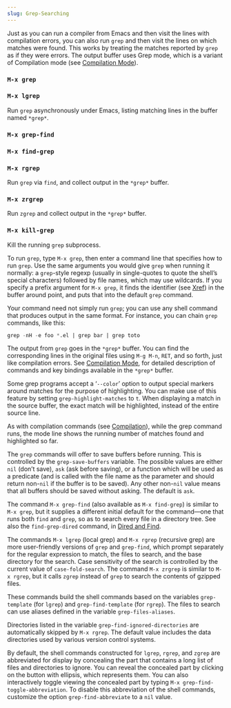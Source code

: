 ```yaml
---
slug: Grep-Searching
---
```


Just as you can run a compiler from Emacs and then visit the lines with compilation errors, you can also run `grep` and then visit the lines on which matches were found. This works by treating the matches reported by `grep` as if they were errors. The output buffer uses Grep mode, which is a variant of Compilation mode (see [Compilation Mode](/docs/emacs/Compilation-Mode)).

### `M-x grep`

### `M-x lgrep`

Run `grep` asynchronously under Emacs, listing matching lines in the buffer named `*grep*`.

### `M-x grep-find`

### `M-x find-grep`

### `M-x rgrep`

Run `grep` via `find`, and collect output in the `*grep*` buffer.

### `M-x zrgrep`

Run `zgrep` and collect output in the `*grep*` buffer.

### `M-x kill-grep`

Kill the running `grep` subprocess.

To run `grep`, type `M-x grep`, then enter a command line that specifies how to run `grep`. Use the same arguments you would give `grep` when running it normally: a `grep`-style regexp (usually in single-quotes to quote the shell’s special characters) followed by file names, which may use wildcards. If you specify a prefix argument for `M-x grep`, it finds the identifier (see [Xref](/docs/emacs/Xref)) in the buffer around point, and puts that into the default `grep` command.

Your command need not simply run `grep`; you can use any shell command that produces output in the same format. For instance, you can chain `grep` commands, like this:

```lisp
grep -nH -e foo *.el | grep bar | grep toto
```

The output from `grep` goes in the `*grep*` buffer. You can find the corresponding lines in the original files using `M-g M-n`<!-- /@w -->, `RET`, and so forth, just like compilation errors. See [Compilation Mode](/docs/emacs/Compilation-Mode), for detailed description of commands and key bindings available in the `*grep*` buffer.

Some grep programs accept a ‘`--color`’ option to output special markers around matches for the purpose of highlighting. You can make use of this feature by setting `grep-highlight-matches` to `t`. When displaying a match in the source buffer, the exact match will be highlighted, instead of the entire source line.

As with compilation commands (see [Compilation](/docs/emacs/Compilation)), while the grep command runs, the mode line shows the running number of matches found and highlighted so far.

The `grep` commands will offer to save buffers before running. This is controlled by the `grep-save-buffers` variable. The possible values are either `nil` (don’t save), `ask` (ask before saving), or a function which will be used as a predicate (and is called with the file name as the parameter and should return non-`nil` if the buffer is to be saved). Any other non-`nil` value means that all buffers should be saved without asking. The default is `ask`.

The command `M-x grep-find` (also available as `M-x find-grep`) is similar to `M-x grep`, but it supplies a different initial default for the command—one that runs both `find` and `grep`, so as to search every file in a directory tree. See also the `find-grep-dired` command, in [Dired and Find](/docs/emacs/Dired-and-Find).

The commands `M-x lgrep` (local grep) and `M-x rgrep` (recursive grep) are more user-friendly versions of `grep` and `grep-find`, which prompt separately for the regular expression to match, the files to search, and the base directory for the search. Case sensitivity of the search is controlled by the current value of `case-fold-search`. The command `M-x zrgrep` is similar to `M-x rgrep`, but it calls `zgrep` instead of `grep` to search the contents of gzipped files.

These commands build the shell commands based on the variables `grep-template` (for `lgrep`) and `grep-find-template` (for `rgrep`). The files to search can use aliases defined in the variable `grep-files-aliases`.

Directories listed in the variable `grep-find-ignored-directories` are automatically skipped by `M-x rgrep`. The default value includes the data directories used by various version control systems.

By default, the shell commands constructed for `lgrep`, `rgrep`, and `zgrep` are abbreviated for display by concealing the part that contains a long list of files and directories to ignore. You can reveal the concealed part by clicking on the button with ellipsis, which represents them. You can also interactively toggle viewing the concealed part by typing `M-x grep-find-toggle-abbreviation`. To disable this abbreviation of the shell commands, customize the option `grep-find-abbreviate` to a `nil` value.
